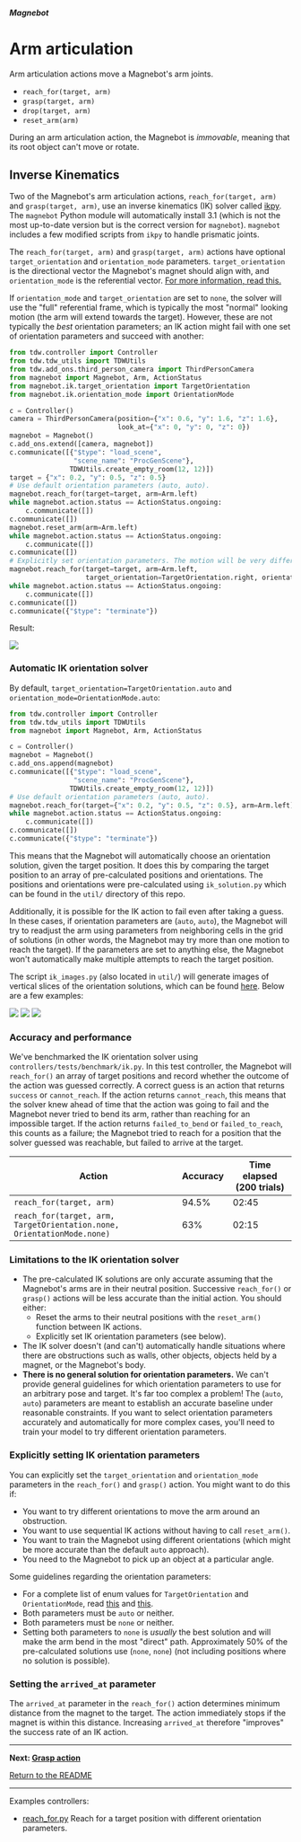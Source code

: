 ##### Magnebot

# Arm articulation

Arm articulation actions move a Magnebot's arm joints.

- `reach_for(target, arm)`
- `grasp(target, arm)`
- `drop(target, arm)`
- `reset_arm(arm)`

During an arm articulation action, the Magnebot is *immovable*, meaning that its root object can't move or rotate.

## Inverse Kinematics

Two of the Magnebot's arm articulation actions, `reach_for(target, arm)` and `grasp(target, arm)`, use an inverse kinematics (IK) solver called [ikpy](https://github.com/Phylliade/ikpy). The `magnebot` Python module will automatically install 3.1 (which is not the most up-to-date version but is the correct version for `magnebot`). `magnebot` includes a few modified scripts from `ikpy` to handle prismatic joints.

The `reach_for(target, arm)` and `grasp(target, arm)` actions have optional `target_orientation` and `orientation_mode` parameters. `target_orientation` is the directional vector the Magnebot's magnet should align with, and `orientation_mode` is the referential vector. [For more information, read this.](https://notebook.community/Phylliade/ikpy/tutorials/Orientation) 

If `orientation_mode` and `target_orientation` are set to `none`, the solver will use the "full" referential frame, which is typically the most "normal" looking motion (the arm will extend towards the target). However, these are not typically the *best* orientation parameters; an IK action might fail with one set of orientation parameters and succeed with another: 

```python
from tdw.controller import Controller
from tdw.tdw_utils import TDWUtils
from tdw.add_ons.third_person_camera import ThirdPersonCamera
from magnebot import Magnebot, Arm, ActionStatus
from magnebot.ik.target_orientation import TargetOrientation
from magnebot.ik.orientation_mode import OrientationMode

c = Controller()
camera = ThirdPersonCamera(position={"x": 0.6, "y": 1.6, "z": 1.6},
                           look_at={"x": 0, "y": 0, "z": 0})
magnebot = Magnebot()
c.add_ons.extend([camera, magnebot])
c.communicate([{"$type": "load_scene",
                "scene_name": "ProcGenScene"},
               TDWUtils.create_empty_room(12, 12)])
target = {"x": 0.2, "y": 0.5, "z": 0.5}
# Use default orientation parameters (auto, auto).
magnebot.reach_for(target=target, arm=Arm.left)
while magnebot.action.status == ActionStatus.ongoing:
    c.communicate([])
c.communicate([])
magnebot.reset_arm(arm=Arm.left)
while magnebot.action.status == ActionStatus.ongoing:
    c.communicate([])
c.communicate([])
# Explicitly set orientation parameters. The motion will be very different!
magnebot.reach_for(target=target, arm=Arm.left,
                   target_orientation=TargetOrientation.right, orientation_mode=OrientationMode.z)
while magnebot.action.status == ActionStatus.ongoing:
    c.communicate([])
c.communicate([])
c.communicate({"$type": "terminate"})
```

Result:

![](../images/arm_articulation/reach_for.gif)

### Automatic IK orientation solver

By default, `target_orientation=TargetOrientation.auto` and `orientation_mode=OrientationMode.auto`: 

```python
from tdw.controller import Controller
from tdw.tdw_utils import TDWUtils
from magnebot import Magnebot, Arm, ActionStatus

c = Controller()
magnebot = Magnebot()
c.add_ons.append(magnebot)
c.communicate([{"$type": "load_scene",
                "scene_name": "ProcGenScene"},
               TDWUtils.create_empty_room(12, 12)])
# Use default orientation parameters (auto, auto).
magnebot.reach_for(target={"x": 0.2, "y": 0.5, "z": 0.5}, arm=Arm.left)
while magnebot.action.status == ActionStatus.ongoing:
    c.communicate([])
c.communicate([])
c.communicate({"$type": "terminate"})
```

This means that the Magnebot will automatically choose an orientation solution, given the target position. It does this by comparing the target position to an array of pre-calculated positions and orientations. The positions and orientations were pre-calculated using `ik_solution.py` which can be found in the `util/` directory of this repo.

Additionally, it is possible for the IK action to fail even after taking a guess. In these cases, if orientation parameters are (`auto`, `auto`), the Magnebot will try to readjust the arm using parameters from neighboring cells in the grid of solutions (in other words, the Magnebot may try more than one motion to reach the target). If the parameters are set to anything else, the Magnebot won't automatically make multiple attempts to reach the target position.

The script `ik_images.py` (also located in `util/`) will generate images of vertical slices of the orientation solutions, which can be found [here](https://github.com/alters-mit/magnebot/tree/master/doc/images/ik). Below are a few examples:

![](../../images/ik/legend.jpg) ![](../../images/ik/left/0.1.jpg) ![](../../images/ik/left/0.2.jpg)

### Accuracy and performance

We've benchmarked the IK orientation solver using `controllers/tests/benchmark/ik.py`. In this test controller, the Magnebot will `reach_for()` an array of target positions and record whether the outcome of the action was guessed correctly. A correct guess is an action that returns `success` or `cannot_reach`. If the action returns `cannot_reach`, this means that the solver knew ahead of time that the action was going to fail and the Magnebot never tried to bend its arm, rather than reaching for an impossible target. If the action returns `failed_to_bend` or `failed_to_reach`, this counts as a failure; the Magnebot tried to reach for a position that the solver guessed was reachable, but failed to arrive at the target.

| Action                                                       | Accuracy | Time elapsed (200 trials) |
| ------------------------------------------------------------ | -------- | ------------------------- |
| `reach_for(target, arm)`                                     | 94.5%    | 02:45                     |
| `reach_for(target, arm, TargetOrientation.none, OrientationMode.none)` | 63%      | 02:15                     |

### Limitations to the IK orientation solver

- The pre-calculated IK solutions are only accurate assuming that the Magnebot's arms are in their neutral position. Successive `reach_for()` or `grasp()` actions will be less accurate than the initial action. You should either:
  - Reset the arms to their neutral positions with the `reset_arm()` function between IK actions.
  - Explicitly set IK orientation parameters (see below).
- The IK solver doesn't (and can't) automatically handle situations where there are obstructions such as walls, other objects, objects held by a magnet, or the Magnebot's body.
- **There is no general solution for orientation parameters.** We can't provide general guidelines for which orientation parameters to use for an arbitrary pose and target. It's far too complex a problem! The (`auto`, `auto`) parameters are meant to establish an accurate baseline under reasonable constraints. If you want to select orientation parameters accurately and automatically for more complex cases, you'll need to train your model to try different orientation parameters.

### Explicitly setting IK orientation parameters

You can explicitly set the `target_orientation` and `orientation_mode` parameters in the `reach_for()` and `grasp()` action. You might want to do this if:

- You want to try different orientations to move the arm around an obstruction.
- You want to use sequential IK actions without having to call `reset_arm()`.
- You want to train the Magnebot using different orientations (which might be more accurate than the default `auto` approach).
- You need to the Magnebot to pick up an object at a particular angle.

Some guidelines regarding the orientation parameters:

- For a complete list of enum values for `TargetOrientation` and `OrientationMode`, read [this](api/target_orientation.md) and [this](api/orientation_mode.md).
- Both parameters must be `auto` or neither.
- Both parameters must be `none` or neither.
- Setting both parameters to `none` is *usually* the best solution and will  make the arm bend in the most "direct" path. Approximately 50% of the pre-calculated solutions use (`none`, `none`) (not including positions where no solution is possible).

### Setting the `arrived_at` parameter

The `arrived_at` parameter in the `reach_for()` action determines minimum distance from the magnet to the target. The action immediately stops if the magnet is within this distance. Increasing `arrived_at` therefore "improves" the success rate of an IK action.

***

**Next: [Grasp action](grasp.md)**

[Return to the README](../../../README.md)

***

Examples controllers:

- [reach_for.py](https://github.com/alters-mit/magnebot/blob/main/controllers/examples/magnebot/reach_for.py) Reach for a target position with different orientation parameters.